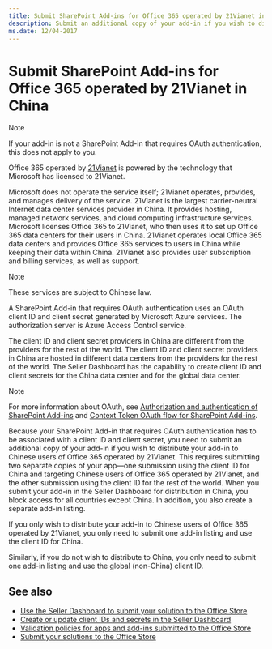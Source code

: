 ```yaml
---
title: Submit SharePoint Add-ins for Office 365 operated by 21Vianet in China
description: Submit an additional copy of your add-in if you wish to distribute your add-in to Chinese users of Office 365 operated by 21Vianet.
ms.date: 12/04-2017
---
```


# Submit SharePoint Add-ins for Office 365 operated by 21Vianet in China

> [!NOTE]
> If your add-in is not a SharePoint Add-in that requires OAuth authentication, this does not apply to you. 
 
Office 365 operated by [21Vianet](http://www.en.21vianet.com/) is powered by the technology that Microsoft has licensed to 21Vianet.

Microsoft does not operate the service itself; 21Vianet operates, provides, and manages delivery of the service. 21Vianet is the largest carrier-neutral Internet data center services provider in China. It provides hosting, managed network services, and cloud computing infrastructure services. Microsoft licenses Office 365 to 21Vianet, who then uses it to set up Office 365 data centers for their users in China. 21Vianet operates local Office 365 data centers and provides Office 365 services to users in China while keeping their data within China. 21Vianet also provides user subscription and billing services, as well as support. 
 
> [!NOTE]
> These services are subject to Chinese law.

A SharePoint Add-in that requires OAuth authentication uses an OAuth client ID and client secret generated by Microsoft Azure services. The authorization server is Azure Access Control service. 
 
The client ID and client secret providers in China are different from the providers for the rest of the world. The client ID and client secret providers in China are hosted in different data centers from the providers for the rest of the world. The Seller Dashboard has the capability to create client ID and client secrets for the China data center and for the global data center.
 
> [!NOTE]
> For more information about OAuth, see [Authorization and authentication of SharePoint Add-ins](https://docs.microsoft.com/en-us/sharepoint/dev/sp-add-ins/authorization-and-authentication-of-sharepoint-add-ins) and [Context Token OAuth flow for SharePoint Add-ins](https://docs.microsoft.com/en-us/sharepoint/dev/sp-add-ins/context-token-oauth-flow-for-sharepoint-add-ins).

Because your SharePoint Add-in that requires OAuth authentication has to be associated with a client ID and client secret, you need to submit an additional copy of your add-in if you wish to distribute your add-in to Chinese users of Office 365 operated by 21Vianet. This requires submitting two separate copies of your app—one submission using the client ID for China and targeting Chinese users of Office 365 operated by 21Vianet, and the other submission using the client ID for the rest of the world. When you submit your add-in in the Seller Dashboard for distribution in China, you block access for all countries except China. In addition, you also create a separate add-in listing.
 
If you only wish to distribute your add-in to Chinese users of Office 365 operated by 21Vianet, you only need to submit one add-in listing and use the client ID for China. 

Similarly, if you do not wish to distribute to China, you only need to submit one add-in listing and use the global (non-China) client ID.
 
## See also

- [Use the Seller Dashboard to submit your solution to the Office Store](use-the-seller-dashboard-to-submit-to-the-office-store.md)
- [Create or update client IDs and secrets in the Seller Dashboard](create-or-update-client-ids-and-secrets.md)
- [Validation policies for apps and add-ins submitted to the Office Store](validation-policies.md)
- [Submit your solutions to the Office Store](submit-to-the-office-store.md)
    
 

